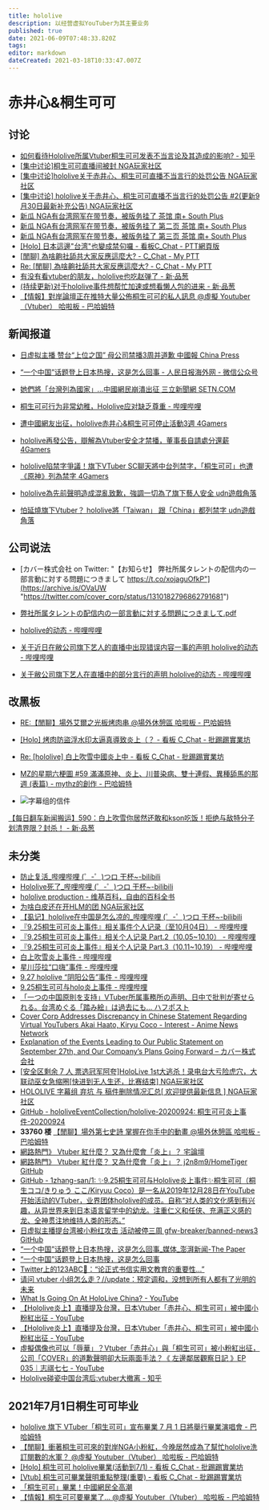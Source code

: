 ```yaml
---
title: hololive
description: 以经营虚拟YouTuber为其主要业务
published: true
date: 2021-06-09T07:48:33.820Z
tags: 
editor: markdown
dateCreated: 2021-03-18T10:33:47.007Z
---
```


赤井心&桐生可可
===============

讨论
----

+ [如何看待Hololive所属Vtuber桐生可可发表不当言论及其造成的影响? - 知乎](https://web.archive.org/web/20200930070253/https://www.zhihu.com/question/422888674 "https://archive.is/LHUxp")
+ [[集中讨论]桐生可可直播间被封 NGA玩家社区](https://archive.is/xQAj2 "https://nga.178.com/read.php?tid=23474356")
+ [[集中讨论]hololive关于赤井心、桐生可可直播不当言行的处罚公告 NGA玩家社区](https://archive.is/1Z0JI "https://ngabbs.com/read.php?tid=23508046")
+ [[集中讨论] hololive关于赤井心、桐生可可直播不当言行的处罚公告 #2(更新9月30日最新补充公告) NGA玩家社区](https://archive.vn/TMvJW "https://ngabbs.com/read.php?tid=23564210")
+ [新瓜 NGA有台湾网军在带节奏，被版务挂了 茶馆 南+ South Plus](https://web.archive.org/web/20201004073943/https://south-plus.org/simple/index.php?t956661.html)
+ [新瓜 NGA有台湾网军在带节奏，被版务挂了 第二页 茶馆 南+ South Plus](https://web.archive.org/web/20201004074335/https://south-plus.org/simple/index.php?t956661_2.html)
+ [新瓜 NGA有台湾网军在带节奏，被版务挂了 第三页 茶馆 南+ South Plus](https://web.archive.org/web/20201004074333/https://south-plus.org/simple/index.php?t956661_3.html)
+ [[Holo] 日本這邊"台湾"也變成禁句囉 - 看板C_Chat - PTT網頁版](https://web.archive.org/web/20200930112738if_/https://www.pttweb.cc/bbs/C_Chat/M.1601404128.A.6B9)
+ [[閒聊] 為啥齁社舔共大家反應這麼大? - C_Chat - My PTT](https://web.archive.org/web/20201004074439/https://myptt.cc/article/C_Chat/M.1601216370.A.2E4)
+ [Re: [閒聊] 為啥齁社舔共大家反應這麼大? - C_Chat - My PTT](https://web.archive.org/web/20201004074412/https://myptt.cc/article/C_Chat/M.1601220514.A.38B)
+ [有没有看vtuber的朋友，hololive也吃赵弹了 - 新·品葱](https://web.archive.org/web/20200930065806/https://pincong.rocks/article/24461)
+ [(持续更新)对于hololive事件想帮忙加速或想看懒人包的进来 - 新·品葱](https://web.archive.org/web/20201001085939/https://pincong.rocks/article/24553)
+ [【情報】對岸論壇正在推特大量公佈桐生可可的私人訊息 @虛擬 Youtuber（Vtuber） 哈啦板 - 巴哈姆特](https://web.archive.org/web/20201001090133/https://forum.gamer.com.tw/C.php?bsn=60608&snA=1424)

新闻报道
--------

+ [日虚拟主播 赞台“上位之国” 母公司禁播3周并道歉 中國報 China Press](https://web.archive.org/web/20200930070623/https://www.chinapress.com.my/20200930/日虚拟主播-赞台上位之国-母公司禁播3周并道/)
+ [“一个中国”话题登上日本热搜，这是怎么回事 - 人民日报海外网 - 微信公众号](https://archive.is/thUNC)
+ [她們將「台灣列為國家」…中國網民崩潰出征 三立新聞網 SETN.COM](https://web.archive.org/web/20200930084445/https://www.setn.com/news.aspx?newsid=821893)
+ [桐生可可行为非常幼稚，Hololive应对缺乏尊重 - 哔哩哔哩](https://archive.is/CKXsp "https://www.bilibili.com/read/cv7738484/")

+ [遭中國網友出征，hololive赤井心&桐生可可停止活動3週 4Gamers](https://web.archive.org/web/20200930065810if_/https://www.4gamers.com.tw/news/detail/44972/haachama-and-coco-is-going--be-ban-for-3-weeks)
+ [hololive再發公告，辯解為Vtuber安全才禁播，董事長自請處分還薪 4Gamers](https://web.archive.org/web/20200930084627if_/https://www.4gamers.com.tw/news/detail/45008/hololive-explanation-9-27-public-statement)
+ [hololive陷禁字爭議！旗下VTuber SC聊天將中台列禁字，「桐生可可」也遭《原神》列為禁字 4Gamers](https://web.archive.org/web/20200930084626if_/https://www.4gamers.com.tw/news/detail/44992/kiryu-coco-is-an-ng-word-in-genshin-impact)

+ [hololive為先前聲明造成混亂致歉，強調一切為了旗下藝人安全 udn遊戲角落](https://web.archive.org/web/20200930071800/https://game.udn.com/game/story/12982/4899999)
+ [怕延燒旗下Vtuber？ hololive將「Taiwan」 跟「China」都列禁字 udn遊戲角落](https://web.archive.org/web/20200930070457/https://game.udn.com/game/story/12982/4897832)

公司说法
--------

+ [カバー株式会社 on Twitter: "【お知らせ】 弊社所属タレントの配信内の一部言動に対する問題につきまして https://t.co/xojaguOfkP"](https://archive.is/OVaUW "https://twitter.com/cover_corp/status/1310182796862791681")
+ [弊社所属タレントの配信内の一部言動に対する問題につきまして.pdf](https://archive.is/7bCtI/image)

+ [hololive的动态 - 哔哩哔哩](https://archive.is/JopXA "https://space.bilibili.com/286700005/dynamic")
+ [关于近日在敝公司旗下艺人的直播中出现错误内容一事的声明 hololive的动态 - 哔哩哔哩](https://archive.is/DSnPL "https://t.bilibili.com/439666396115075371")
+ [关于敝公司旗下艺人在直播中的部分言行的声明 hololive的动态 - 哔哩哔哩](https://archive.is/OBI03 "https://t.bilibili.com/439668934441809305")

改黑板
------

+ [RE:【閒聊】場外艾爾之光板烤肉串 @場外休憩區 哈啦板 - 巴哈姆特](https://web.archive.org/web/20201013060451/https://forum.gamer.com.tw/Co.php?bsn=60076&sn=69131900)
+ [[Holo] 烤肉防盜浮水印太逼真導致炎上（？ - 看板 C_Chat - 批踢踢實業坊](https://web.archive.org/web/20201013062555/https://www.ptt.cc/bbs/C_Chat/M.1602034436.A.49D.html)

+ [Re: [hololive] 白上吹雪中國炎上中 - 看板 C_Chat - 批踢踢實業坊](https://web.archive.org/web/20201013060345/https://www.ptt.cc/bbs/C_Chat/M.1602054635.A.98B.html)
+ [MZ的星期六梗圖 #59 滿滿原神、炎上、川普染病、雙十連假、異種舔馬的那週 (表篇) - mythz的創作 - 巴哈姆特](https://web.archive.org/web/20201013061046/https://home.gamer.com.tw/creationDetail.php?sn=4944409 "https://archive.is/iqWK5")
+ ![字幕组的信件](https://web.archive.org/web/20201013061045if_/https://i.imgur.com/rKnFX3c.jpg)

[【每日翻车新闻搬运】590：白上吹雪你居然还敢和kson吃饭！拒绝与敌特分子划清界限？封杀！ - 新·品葱](https://web.archive.org/web/20201011130437/https://pincong.rocks/article/24859)

未分类
------

+ [防止复活_哔哩哔哩 (゜-゜)つロ 干杯~-bilibili](https://archive.is/bNLl0 "https://www.bilibili.com/video/BV1Py4y187iY")
+ [Hololive死了_哔哩哔哩 (゜-゜)つロ 干杯~-bilibili](https://archive.is/Vyn2T "https://www.bilibili.com/video/BV1JV411y76W")
+ [hololive production - 维基百科，自由的百科全书](https://web.archive.org/web/20201023030302/https://zh.wikipedia.org/zh-hans/Hololive_production)
+ [为啥白皮还在开HLM的团 NGA玩家社区](https://archive.is/4cpcN "https://bbs.nga.cn/read.php?tid=23831911")
+ [【虱记】hololive在中国是怎么凉的_哔哩哔哩 (゜-゜)つロ 干杯~-bilibili](https://archive.is/02EHC "https://www.bilibili.com/video/bv1Ey4y1r72N")
+ [『9.25桐生可可炎上事件』相关事件个人记录（至10月04日） - 哔哩哔哩](https://archive.is/ZZZGV "https://www.bilibili.com/read/cv7853331")
+ [『9.25桐生可可炎上事件』相关个人记录 Part.2（10.05~10.10） - 哔哩哔哩](https://archive.is/nxZ4T "https://www.bilibili.com/read/cv7921642")
+ [『9.25桐生可可炎上事件』相关个人记录 Part.3（10.11~10.19） - 哔哩哔哩](https://archive.is/XUFFx "https://www.bilibili.com/read/cv8024680")
+ [白上吹雪炎上事件 - 哔哩哔哩](https://archive.is/mDORP "https://www.bilibili.com/read/cv7862757")
+ [星川莎拉“口嗨”事件 - 哔哩哔哩](https://archive.is/ypO3O "https://www.bilibili.com/read/cv7862820")
+ [9.27 hololive “阴阳公告”事件 - 哔哩哔哩](https://archive.is/I9ae6 "https://www.bilibili.com/read/cv7816359")
+ [9.25桐生可可与holo炎上事件 - 哔哩哔哩](https://archive.is/vhP1J "https://www.bilibili.com/read/cv7737124")
+ [「一つの中国原則を支持」VTuber所属事務所の声明、日中で批判が寄せられる。台湾めぐる「踏み絵」は過去にも... ハフポスト](https://web.archive.org/web/20201011135327/https://www.huffingtonpost.jp/entry/story_jp_5f718670c5b61af20e780060)
+ [Cover Corp Addresses Discrepancy in Chinese Statement Regarding Virtual YouTubers Akai Haato, Kiryu Coco - Interest - Anime News Network](https://web.archive.org/web/20201011060927/https://www.animenewsnetwork.com/interest/2020-09-30/cover-corp-addresses-discrepancy-in-chinese-statement-regarding-virtual-youtubers-akai-haato-kiryu-coco/.164691)
+ [Explanation of the Events Leading to Our Public Statement on September 27th, and Our Company’s Plans Going Forward – カバー株式会社](https://web.archive.org/web/20201010155215/https://cover-corp.com/2020/09/30/093002/)
+ [[安全区剩余 7 人 票选冠军阿夸]HoloLive 1st大逃杀！录电台大亏险虎穴，大联动巫女急缩圈[快进到无人生还，比赛结束] NGA玩家社区](https://archive.is/eDDbY "https://bbs.nga.cn/read.php?tid=23809268")
+ [HOLOLIVE 字幕组 弃坑 与 稿件删除情况汇总[ 欢迎提供最新信息 ] NGA玩家社区](https://archive.is/OkHPt "https://web.archive.org/web/20201023032742/https://webcache.googleusercontent.com/search?q=cache%3AGeXOmju7YwMJ%3Ahttps%3A%2F%2Fbbs.nga.cn%2Fread.php%3Ftid%3D23789238")
+ [GitHub - hololiveEventCollection/hololive-20200924: 桐生可可炎上事件-20200924](https://web.archive.org/web/20201023032427/https://github.com/hololiveEventCollection/hololive-20200924)
+ **33760 楼** [【閒聊】場外第七史詩 掌握在你手中的動畫 @場外休憩區 哈啦板 - 巴哈姆特](https://web.archive.org/web/20201023032543/https://forum.gamer.com.tw/C.php?page=1688&bsn=60076&snA=4808170)
+ [網路熱門》 Vtuber 紅什麼？ 又為什麼會「炎上」？ 宅論壇](https://web.archive.org/web/20201023034049/https://cfoforum.io/post/article/34426)
+ [網路熱門》 Vtuber 紅什麼？ 又為什麼會「炎上」？ j2n8m9/HomeTiger GitHub](https://web.archive.org/web/20201023033910/https://github.com/j2n8m9/HomeTiger/blob/master/44/2020-09/0929.md)
+ [GitHub - 1zhang-san/1: ✨9.25桐生可可与Hololive炎上事件✨桐生可可（桐生ココ/きりゅう ここ/Kiryuu Coco）是一名从2019年12月28日在YouTube开始活动的VTuber，业界团体hololive的成员。自称“对人类的文化感到有兴趣，从异世界来到日本语言留学中的幼龙。注重仁义和任侠、充满正义感的龙、全神贯注地维持人类的形态。”](https://web.archive.org/web/20201023033426/https://github.com/1zhang-san/1)
+ [日虚拟主播提台湾被小粉红攻击 活动被停三周 gfw-breaker/banned-news3 GitHub](https://web.archive.org/web/20201023034505/https://github.com/gfw-breaker/banned-news3/blob/master/pages/nsc418/n12436204.md)
+ [“一个中国”话题登上日本热搜，这是怎么回事_媒体_澎湃新闻-The Paper](https://web.archive.org/web/20201009135038/https://www.thepaper.cn/newsDetail_forward_9399092)
+ [“一个中国”话题登上日本热搜，这是怎么回事](https://archive.is/Mizcq "https://web.archive.org/web/20201023034815/https://mp.weixin.qq.com/s?__biz=MjM5MDk1NzQzMQ%3D%3D&mid=2653380034&idx=8&sn=a5c4ea9e7ee9af22642ef8df0f0c91bf")
+ [Twitter上的123ABC🌸：“论正式书信实用文教育的重要性…”](https://archive.is/KMVQE "https://twitter.com/Rip123ABC/status/1317858017052819457")
+ [请问 vtuber 小组怎么走？//update：预定调和，没想到所有人都有了光明的未来](https://web.archive.org/web/20201023035712/https://bangumi.tv/group/topic/359127)
+ [What Is Going On At HoloLive China? - YouTube](https://archive.is/Ab4sZ "https://www.youtube.com/watch?v=s7giwstT4GU")
+ [【Hololive炎上】直播提及台灣，日本Vtuber「赤井心、桐生可可」被中國小粉紅出征 - YouTube](https://archive.is/Z40wx "https://www.youtube.com/watch?v=EBXyBOzESJw")
+ [【Hololive炎上】直播提及台灣，日本Vtuber「赤井心、桐生可可」被中國小粉紅出征 - YouTube](https://archive.is/Z40wx "https://www.youtube.com/watch?v=EBXyBOzESJw")
+ [虛擬偶像也可以「辱華」？Vtuber「赤井心」與「桐生可可」被小粉紅出征，公司「COVER」的道歉聲明卻大玩兩面手法？《 左邊鄰居觀察日記 》EP 035｜志祺七七 - YouTube](https://archive.is/x3e3M "https://www.youtube.com/watch?v=wz1QUOpSk5k")
+ [Hololive碰瓷中国台湾后:vtuber大撤离 - 知乎](https://web.archive.org/web/20201023090630/https://zhuanlan.zhihu.com/p/267908924)

## 2021年7月1日桐生可可毕业

+ [hololive 旗下 VTuber「桐生可可」宣布畢業 7 月 1 日將舉行畢業演唱會 - 巴哈姆特](https://web.archive.org/web/20210609065317/https://gnn.gamer.com.tw/detail.php?sn=216219)
+ [【閒聊】衝著桐生可可來的對岸NGA小粉紅，今晚居然成為了幫忙hololive洗訂閱數的水軍？ @虛擬 Youtuber（Vtuber） 哈啦板 - 巴哈姆特](https://web.archive.org/web/20210609065640/https://forum.gamer.com.tw/C.php?bsn=60608&snA=4006&tnum=4)
+ [[Holo] 桐生可可 hololive畢業(活動到7/1) - 看板 C_Chat - 批踢踢實業坊](https://web.archive.org/web/20210609065904/https://www.ptt.cc/bbs/C_Chat/M.1623208015.A.2F1.html)
+ [[Vtub] 桐生可可畢業聲明重點整理(重要) - 看板 C_Chat - 批踢踢實業坊](https://web.archive.org/web/20210609065956/https://www.ptt.cc/bbs/C_Chat/M.1623209762.A.5F8.html)
+ [「桐生可可」畢業！中國網民全高潮](https://web.archive.org/web/20210609070031/https://tw.news.yahoo.com/%E6%A1%90%E7%94%9F%E5%8F%AF%E5%8F%AF-%E7%95%A2%E6%A5%AD-%E4%B8%AD%E5%9C%8B%E7%B6%B2%E6%B0%91%E5%85%A8%E9%AB%98%E6%BD%AE-052523584.html)
+ [【情報】桐生可可要畢業了... @虛擬 Youtuber（Vtuber） 哈啦板 - 巴哈姆特](https://web.archive.org/web/20210609065848/https://forum.gamer.com.tw/C.php?bsn=60608&snA=4010)


